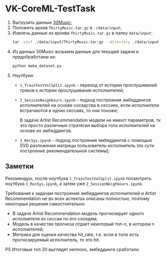 # VK-CoreML-TestTask

1. Выгрузить данные [30Music](http://recsys.deib.polimi.it/datasets/);
2. Положить архив `ThirtyMusic.tar.gz` в `./data/input`;
2. Извлечь данные из архива `ThirtyMusic.tar.gz` в папку `data/input`:
    ```bash
    tar -xzvf ./data/input/ThirtyMusic.tar.gz --directory ./data/input
    ```
4. Из данных 30Music возьмем данные для текущей задачи и предобработаем их: 
    ```bash
    python make_dataset.py
    ```
5. Ноутбуки:
    - `1_TrainTestValSplit.ipynb` - переход от истории прослушиваний треков к истории прослушивания исполнителей;
    - `2_SessionNeighbours.ipynb` - подход построения эмбеддингов исполнителей на основе соседства в сессиях, если исполнители встречаются в одних сессиях, то они похожи;

        В задаче Artist Recommendation модели не имеют параметров, тк это просто различные стратегии выбора топа исполнителей на основе их эмбеддингов.

    - `3_RecSys.ipynb` - подход построения эмбеддингов с помощью SVD разложения матрицы пользователь-исполнитель (по сути построение рекомендательной системы);


## Заметки
Рекомендую, после ноутбука `1_TrainTestValSplit.ipynb` посмотреть ноутбука `3_RecSys.ipynb`, а затем уже `2_SessionNeighbours.ipynb`.

Требования к задачам построения эмбеддингов исполнителей и Artist Recommendation​ не во всех аспектах описаны полностью, поэтому некоторые решения самостоятельно:
- В задаче Artist Recommendation модель прогнозирует одного исполнителя из сессии по его соседям;
- Модель в качестве прогноза отдает некоторый топ-n, в котором n исполнителей;
- Метрика для оценки качества hit_rate, т.е. если в топе есть прогнозируемый исполнитель, то это hit.

PS Итоговые топ 20 выглядят неплохо, эмбеддинги сработали.
